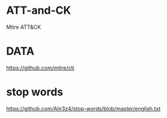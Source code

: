 # ATT-and-CK
Mitre ATT&amp;CK

# DATA
https://github.com/mitre/cti

# stop words
https://github.com/Alir3z4/stop-words/blob/master/english.txt